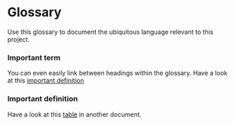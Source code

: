 # Glossary

Use this glossary to document the ubiquitous language relevant to this project.

### Important term 
You can even easily link between headings within the glossary. Have a look at this [important definition](#important-definition)

### Important definition
Have a look at this [table](index.md#tables) in another document.



